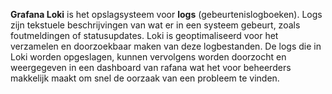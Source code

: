 **Grafana Loki** is het opslagsysteem voor **logs** (gebeurtenislogboeken). Logs zijn tekstuele beschrijvingen van wat er in een systeem gebeurt, zoals foutmeldingen of statusupdates. Loki is geoptimaliseerd voor het verzamelen en doorzoekbaar maken van deze logbestanden. De logs die in Loki worden opgeslagen, kunnen vervolgens worden doorzocht en weergegeven in een dashboard van rafana wat het voor beheerders makkelijk maakt om snel de oorzaak van een probleem te vinden.

